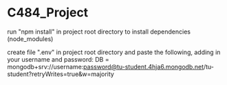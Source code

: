 # C484_Project

run "npm install" in project root directory to install dependencies (node_modules)

create file ".env" in project root directory and paste the following, adding in your username and password:
DB = mongodb+srv://username:password@tu-student.4hja6.mongodb.net/tu-student?retryWrites=true&w=majority

